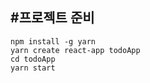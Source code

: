 #프로젝트 준비
---------------------
```
npm install -g yarn
yarn create react-app todoApp
cd todoApp
yarn start
```
